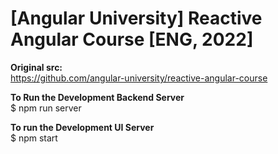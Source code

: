 # [Angular University] Reactive Angular Course [ENG, 2022]

**Original src:**  
https://github.com/angular-university/reactive-angular-course


**To Run the Development Backend Server**  
$ npm run server

**To run the Development UI Server**  
$ npm start 

